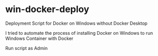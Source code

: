 # win-docker-deploy
Deployment Script for Docker on Windows without Docker Desktop

I tried to automate the process of installing Docker on Windows to run Windows Container with Docker

Run script as Admin
